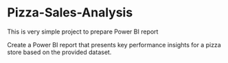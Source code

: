 # Pizza-Sales-Analysis
This is very simple project to prepare Power BI report

Create a Power BI report that presents key performance insights for a pizza store based on the provided dataset.
